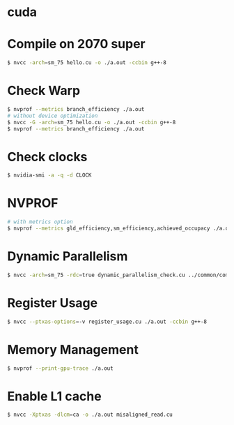 # cuda


# Compile on 2070 super
```bash
$ nvcc -arch=sm_75 hello.cu -o ./a.out -ccbin g++-8
```

# Check Warp
```bash
$ nvprof --metrics branch_efficiency ./a.out
# without device optimization
$ nvcc -G -arch=sm_75 hello.cu -o ./a.out -ccbin g++-8
$ nvprof --metrics branch_efficiency ./a.out
```

# Check clocks
```bash
$ nvidia-smi -a -q -d CLOCK
```

# NVPROF
```bash
# with metrics option
$ nvprof --metrics gld_efficiency,sm_efficiency,achieved_occupacy ./a.out
```

# Dynamic Parallelism
```bash
$ nvcc -arch=sm_75 -rdc=true dynamic_parallelism_check.cu ../common/common.cpp -o ./a.out  -ccbin g++-8
```

# Register Usage
```bash
$ nvcc --ptxas-options=-v register_usage.cu ./a.out -ccbin g++-8
```

# Memory Management
```bash
$ nvprof --print-gpu-trace ./a.out
```

# Enable L1 cache
```bash
$ nvcc -Xptxas -dlcm=ca -o ./a.out misaligned_read.cu
```